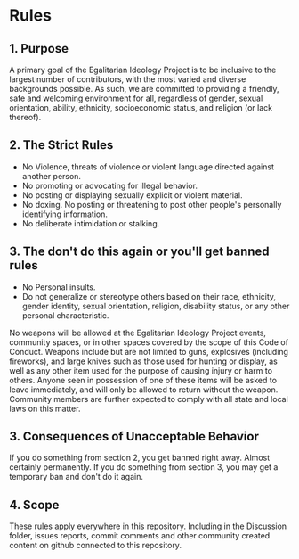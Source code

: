 # Rules

## 1. Purpose

A primary goal of the Egalitarian Ideology Project is to be inclusive to the largest number of contributors, with the most varied and diverse backgrounds possible. As such, we are committed to providing a friendly, safe and welcoming environment for all, regardless of gender, sexual orientation, ability, ethnicity, socioeconomic status, and religion (or lack thereof).

## 2. The Strict Rules
 * No Violence, threats of violence or violent language directed against another person.
 * No promoting or advocating for illegal behavior.
 * No posting or displaying sexually explicit or violent material.
 * No doxing. No posting or threatening to post other people's personally identifying information.
 * No deliberate intimidation or stalking.

## 3. The don't do this again or you'll get banned rules
 * No Personal insults.
 * Do not generalize or stereotype others based on their race, ethnicity, gender identity, sexual orientation, religion, disability status, or any other personal characteristic.


No weapons will be allowed at the Egalitarian Ideology Project events, community spaces, or in other spaces covered by the scope of this Code of Conduct. Weapons include but are not limited to guns, explosives (including fireworks), and large knives such as those used for hunting or display, as well as any other item used for the purpose of causing injury or harm to others. Anyone seen in possession of one of these items will be asked to leave immediately, and will only be allowed to return without the weapon. Community members are further expected to comply with all state and local laws on this matter.

## 3. Consequences of Unacceptable Behavior

If you do something from section 2, you get banned right away. Almost certainly permanently.
If you do something from section 3, you may get a temporary ban and don't do it again.

## 4. Scope

These rules apply everywhere in this repository. Including in the Discussion folder, issues reports, commit comments and other community created content on github connected to this repository.
